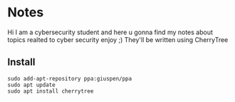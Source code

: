 # Notes
Hi I am a cybersecurity student and here u gonna find my notes about topics realted to cyber security enjoy ;) They'll be written using CherryTree
## Install
```
sudo add-apt-repository ppa:giuspen/ppa
sudo apt update
sudo apt install cherrytree
```
